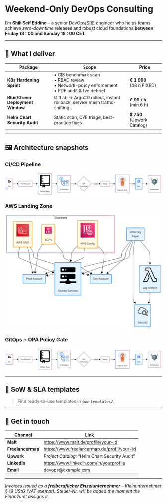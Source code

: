 # Weekend-Only DevOps Consulting

I’m **Shili Seif Eddine** – a senior DevOps/SRE engineer who helps teams achieve
*zero-downtime* releases and robust cloud foundations **between Friday 18 : 00
and Sunday 18 : 00 CET**.

---

## 🔧 What I deliver

| Package | Scope | Price |
|---------|-------|-------|
| **K8s Hardening Sprint** | • CIS benchmark scan<br>• RBAC review<br>• Network-policy enforcement<br>• PDF audit & live debrief | **€ 1 900**<br>(48 h FIXED) |
| **Blue/Green Deployment Window** | GitLab → ArgoCD rollout, instant rollback, service mesh traffic-shifting | **€ 90 / h**<br>(min 6 h) |
| **Helm Chart Security Audit** | Static scan, CVE triage, best-practice fixes | **$ 750** (Upwork Catalog) |

---

## 🖼️ Architecture snapshots

### CI/CD Pipeline

![CI/CD pipeline with GitLab CI, Argo CD and Kubernetes](diagrams/opa.png)

### AWS Landing Zone

![AWS multi-account landing zone with guardrails](diagrams/aws.png)

### GitOps + OPA Policy Gate

![End-to-end GitOps flow with OPA Gatekeeper](diagrams/opa.png)

---

## 📄 SoW & SLA templates

> Find ready-to-use templates in [`sow-templates/`](sow-templates/).

---

## 🤝 Get in touch

| Channel | Link |
|---------|------|
| **Malt** | <https://www.malt.de/profile/your-id> |
| **Freelancermap** | <https://www.freelancermap.de/profil/your-id> |
| **Upwork** | *Project Catalog:* “Helm Chart Security Audit” |
| **LinkedIn** | <https://www.linkedin.com/in/yourprofile> |
| **Email** | devops@example.com |

---

*Invoices issued as a **freiberuflicher Einzelunternehmer** – Kleinunternehmer
§ 19 UStG (VAT exempt). Steuer-Nr. will be added the moment the Finanzamt
assigns it.*
